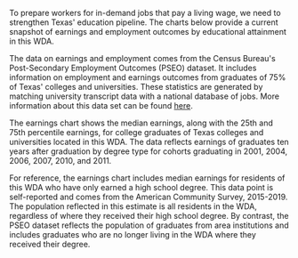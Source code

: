 To prepare workers for in-demand jobs that pay a living wage, we need to strengthen Texas' education pipeline. The charts below provide a current snapshot of earnings and employment outcomes by educational attainment in this WDA.

The data on earnings and employment comes from the Census Bureau's Post-Secondary Employment Outcomes (PSEO) dataset. It includes information on employment and earnings outcomes from graduates of 75% of Texas' colleges and universities. These statistics are generated by matching university transcript data with a national database of jobs. More information about this data set can be found [here](https://lehd.ces.census.gov/data/pseo_experimental.html). 

The earnings chart shows the median earnings, along with the 25th and 75th percentile earnings, for college graduates of Texas colleges and universities located in this WDA. The data reflects earnings of graduates ten years after graduation by degree type for cohorts graduating in 2001, 2004, 2006, 2007, 2010, and 2011. 

For reference, the earnings chart includes median earnings for residents of this WDA who have only earned a high school degree. This data point is self-reported and comes from the American Community Survey, 2015-2019. The population reflected in this estimate is all residents in the WDA, regardless of where they received their high school degree. By contrast, the PSEO dataset reflects the population of graduates from area institutions and includes graduates who are no longer living in the WDA where they received their degree.

